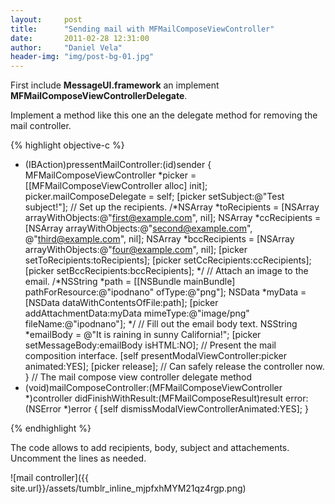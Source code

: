 ```yaml
---
layout:     post
title:      "Sending mail with MFMailComposeViewController"
date:       2011-02-28 12:31:00
author:     "Daniel Vela"
header-img: "img/post-bg-01.jpg"
---
```


First include **MessageUI.framework** an implement **MFMailComposeViewControllerDelegate**.

Implement a method like this one an the delegate method for removing the mail controller.

{% highlight objective-c %}
- (IBAction)pressentMailController:(id)sender {
 MFMailComposeViewController *picker = [[MFMailComposeViewController alloc] init];
 picker.mailComposeDelegate = self;
 [picker setSubject:@"Test subject!"];
 // Set up the recipients.
 /*NSArray *toRecipients = [NSArray arrayWithObjects:@"first@example.com", nil];
 NSArray *ccRecipients = [NSArray arrayWithObjects:@"second@example.com", @"third@example.com", nil];
 NSArray *bccRecipients = [NSArray arrayWithObjects:@"four@example.com", nil];
 [picker setToRecipients:toRecipients];
 [picker setCcRecipients:ccRecipients];
 [picker setBccRecipients:bccRecipients];
 */
 // Attach an image to the email.
 /*NSString *path = [[NSBundle mainBundle] pathForResource:@"ipodnano"
 ofType:@"png"];
 NSData *myData = [NSData dataWithContentsOfFile:path];
 [picker addAttachmentData:myData mimeType:@"image/png"
 fileName:@"ipodnano"];
 */
 // Fill out the email body text.
 NSString *emailBody = @"It is raining in sunny California!";
 [picker setMessageBody:emailBody isHTML:NO];
 // Present the mail composition interface.
 [self presentModalViewController:picker animated:YES];
 [picker release]; // Can safely release the controller now.
 }
 // The mail compose view controller delegate method
 - (void)mailComposeController:(MFMailComposeViewController *)controller
 didFinishWithResult:(MFMailComposeResult)result
 error:(NSError *)error
 {
 [self dismissModalViewControllerAnimated:YES];
 }
 
{% endhighlight %}

The code allows to add recipients, body, subject and attachements. Uncomment the lines as needed.

![mail controller]({{ site.url}}/assets/tumblr_inline_mjpfxhMYM21qz4rgp.png)